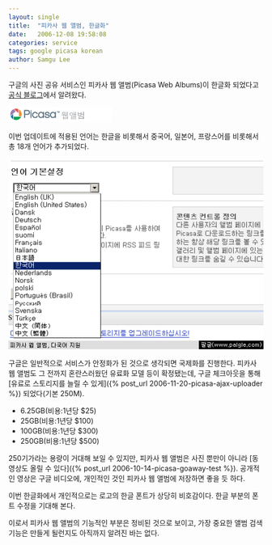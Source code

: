 ```yaml
---
layout: single
title:  "피카사 웹 앨범, 한글화"
date:   2006-12-08 19:58:08
categories: service
tags: google picasa korean
author: Samgu Lee
---
```

구글의 사진 공유 서비스인 피카사 웹 앨범(Picasa Web Albums)이 한글화 되었다고 [공식 블로그](http://googleblog.blogspot.com/2006/12/share-your-photos-in-more-languages.html)에서 알려왔다.

![피카사 웹 로고](/assets/picasa-web-logo.gif)

이번 업데이트에 적용된 언어는 한글을 비롯해서 중국어, 일본어, 프랑스어를 비롯해서 총 18개 언어가 추가되었다.

![피카사 웹 앨범, 언어 선택](/assets/picasa-web-korean.gif)

구글은 일반적으로 서비스가 안정화가 된 것으로 생각되면 국제화를 진행한다. 피카사 웹 앨범도 그 전까지 혼란스러웠던 유료화 모델 등이 확정됐는데, 구글 체크아웃을 통해 [유료로 스토리지를 늘릴 수 있게]({% post_url 2006-11-20-picasa-ajax-uploader %}) 되었다(기본 250M).

- 6.25GB(비용:1년당 $25)
- 25GB(비용:1년당 $100)
- 100GB(비용:1년당 $300)
- 250GB(비용:1년당 $500)

250기가라는 용량이 거대해 보일 수 있지만, 피카사 웹 앨범은 사진 뿐만이 아니라 [동영상도 올릴 수 있다]({% post_url 2006-10-14-picasa-goaway-test %}). 공개적인 영상은 구글 비디오에, 개인적인 것인 피카사 웹 앨범에 저장하면 좋을 듯 하다.

이번 한글화에서 개인적으로는 로고의 한글 폰트가 상당히 비호감이다. 한글 부분의 폰트 수정을 기대해 본다.

이로서 피카사 웹 앨범의 기능적인 부분은 정비된 것으로 보이고, 가장 중요한 앨범 검색 기능은 만들게 될런지도 아직까지 알려진 바는 없다.
